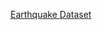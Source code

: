 <a href="https://www.kaggle.com/datasets/nasiatfahim/earthquake-time-vs-velocity-dataset">Earthquake Dataset</a>
